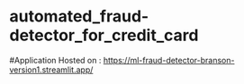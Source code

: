 # automated_fraud-detector_for_credit_card

#Application Hosted on : https://ml-fraud-detector-branson-version1.streamlit.app/

